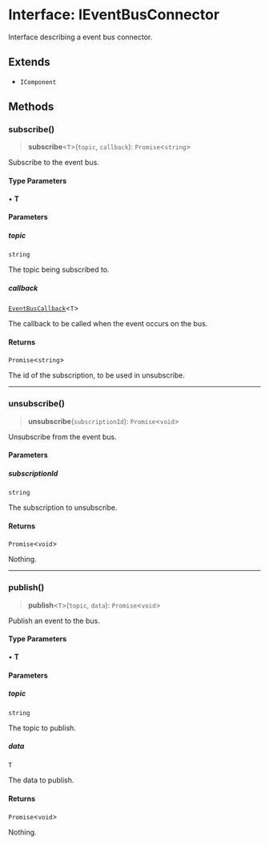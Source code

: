 # Interface: IEventBusConnector

Interface describing a event bus connector.

## Extends

- `IComponent`

## Methods

### subscribe()

> **subscribe**\<`T`\>(`topic`, `callback`): `Promise`\<`string`\>

Subscribe to the event bus.

#### Type Parameters

• **T**

#### Parameters

##### topic

`string`

The topic being subscribed to.

##### callback

[`EventBusCallback`](../type-aliases/EventBusCallback.md)\<`T`\>

The callback to be called when the event occurs on the bus.

#### Returns

`Promise`\<`string`\>

The id of the subscription, to be used in unsubscribe.

***

### unsubscribe()

> **unsubscribe**(`subscriptionId`): `Promise`\<`void`\>

Unsubscribe from the event bus.

#### Parameters

##### subscriptionId

`string`

The subscription to unsubscribe.

#### Returns

`Promise`\<`void`\>

Nothing.

***

### publish()

> **publish**\<`T`\>(`topic`, `data`): `Promise`\<`void`\>

Publish an event to the bus.

#### Type Parameters

• **T**

#### Parameters

##### topic

`string`

The topic to publish.

##### data

`T`

The data to publish.

#### Returns

`Promise`\<`void`\>

Nothing.
